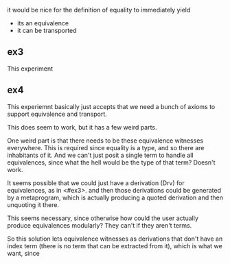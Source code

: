 it would be nice for the definition of equality to immediately yield
  - its an equivalence
  - it can be transported

## ex3

This experiment 

## ex4

This experiemnt basically just accepts that we need a bunch of axioms to support
equivalence and transport.

This does seem to work, but it has a few weird parts.

One weird part is that there needs to be these equivalence witnesses everywhere.
This is required since equality is a type, and so there are inhabitants of it. 
And we can't just posit a single term to handle all equivalences, since what the
hell would be the type of that term? Doesn't work.

It seems possible that we could just have a derivation (Drv) for equivalences,
as in <#ex3>.
and then those derivations could be generated by a metaprogram, which is 
actually producing a quoted derivation and then unquoting it there.

This seems necessary, since otherwise how could the user actually produce 
equivalences modularly? They can't if they aren't terms.

So this solution lets equivalence witnesses as derivations that don't have an 
index term (there is no term that can be extracted from it), which is what we
want, since 